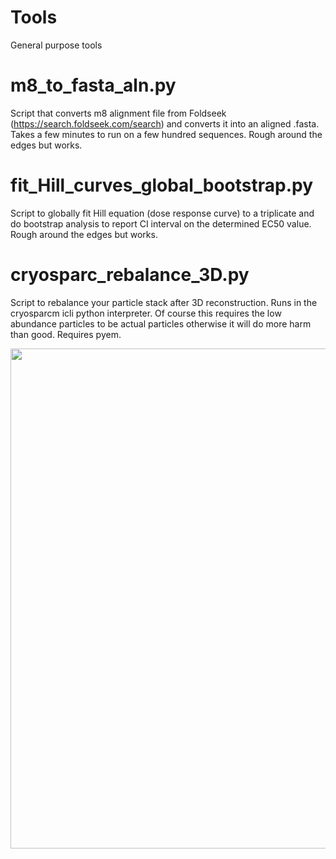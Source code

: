 # Tools
General purpose tools

# m8_to_fasta_aln.py
Script that converts m8 alignment file from Foldseek (https://search.foldseek.com/search) and converts it into an aligned .fasta. Takes a few minutes to run on a few hundred sequences. Rough around the edges but works.

# fit_Hill_curves_global_bootstrap.py
Script to globally fit Hill equation (dose response curve) to a triplicate and do bootstrap analysis to report CI interval on the determined EC50 value. Rough around the edges but works.

# cryosparc_rebalance_3D.py
Script to rebalance your particle stack after 3D reconstruction. Runs in the cryosparcm icli python interpreter. Of course this requires the low abundance particles to be actual particles otherwise it will do more harm than good. Requires pyem.

<img src="https://user-images.githubusercontent.com/106915051/236044282-c9a51190-6e0f-45ac-8299-32ef726ba4aa.png" width="800">
